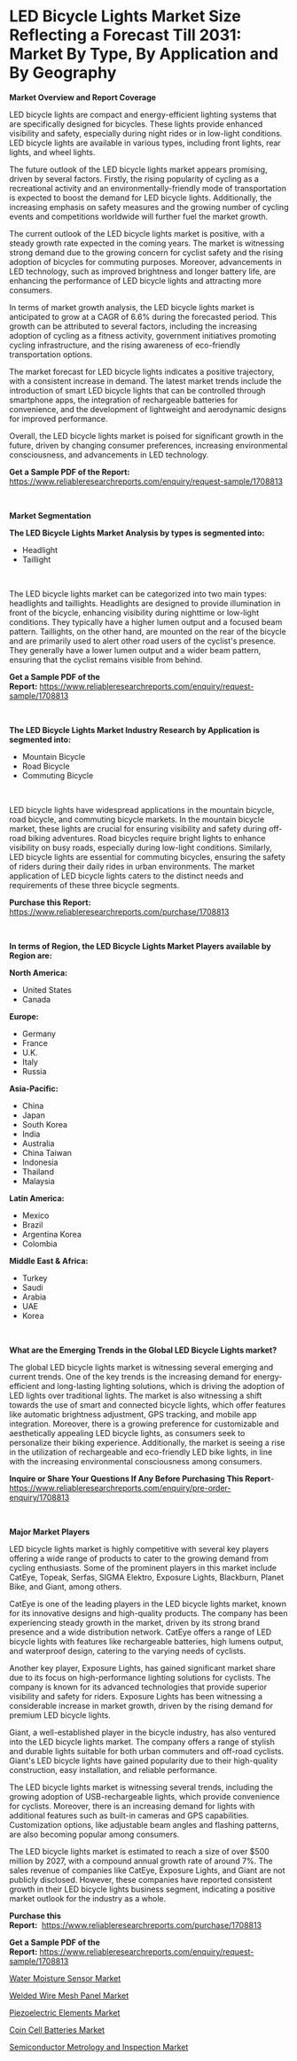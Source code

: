 <p><h1>LED Bicycle Lights Market Size Reflecting a Forecast Till 2031: Market By Type, By Application and By Geography</h1></p><p><strong>Market Overview and Report Coverage</strong></p>
<p><p>LED bicycle lights are compact and energy-efficient lighting systems that are specifically designed for bicycles. These lights provide enhanced visibility and safety, especially during night rides or in low-light conditions. LED bicycle lights are available in various types, including front lights, rear lights, and wheel lights.</p><p>The future outlook of the LED bicycle lights market appears promising, driven by several factors. Firstly, the rising popularity of cycling as a recreational activity and an environmentally-friendly mode of transportation is expected to boost the demand for LED bicycle lights. Additionally, the increasing emphasis on safety measures and the growing number of cycling events and competitions worldwide will further fuel the market growth.</p><p>The current outlook of the LED bicycle lights market is positive, with a steady growth rate expected in the coming years. The market is witnessing strong demand due to the growing concern for cyclist safety and the rising adoption of bicycles for commuting purposes. Moreover, advancements in LED technology, such as improved brightness and longer battery life, are enhancing the performance of LED bicycle lights and attracting more consumers.</p><p>In terms of market growth analysis, the LED bicycle lights market is anticipated to grow at a CAGR of 6.6% during the forecasted period. This growth can be attributed to several factors, including the increasing adoption of cycling as a fitness activity, government initiatives promoting cycling infrastructure, and the rising awareness of eco-friendly transportation options.</p><p>The market forecast for LED bicycle lights indicates a positive trajectory, with a consistent increase in demand. The latest market trends include the introduction of smart LED bicycle lights that can be controlled through smartphone apps, the integration of rechargeable batteries for convenience, and the development of lightweight and aerodynamic designs for improved performance.</p><p>Overall, the LED bicycle lights market is poised for significant growth in the future, driven by changing consumer preferences, increasing environmental consciousness, and advancements in LED technology.</p></p>
<p><strong>Get a Sample PDF of the Report:</strong> <a href="https://www.reliableresearchreports.com/enquiry/request-sample/1708813">https://www.reliableresearchreports.com/enquiry/request-sample/1708813</a></p>
<p>&nbsp;</p>
<p><strong>Market Segmentation</strong></p>
<p><strong>The LED Bicycle Lights Market Analysis by types is segmented into:</strong></p>
<p><ul><li>Headlight</li><li>Taillight</li></ul></p>
<p>&nbsp;</p>
<p><p>The LED bicycle lights market can be categorized into two main types: headlights and taillights. Headlights are designed to provide illumination in front of the bicycle, enhancing visibility during nighttime or low-light conditions. They typically have a higher lumen output and a focused beam pattern. Taillights, on the other hand, are mounted on the rear of the bicycle and are primarily used to alert other road users of the cyclist's presence. They generally have a lower lumen output and a wider beam pattern, ensuring that the cyclist remains visible from behind.</p></p>
<p><strong>Get a Sample PDF of the Report:</strong>&nbsp;<a href="https://www.reliableresearchreports.com/enquiry/request-sample/1708813">https://www.reliableresearchreports.com/enquiry/request-sample/1708813</a></p>
<p>&nbsp;</p>
<p><strong>The LED Bicycle Lights Market Industry Research by Application is segmented into:</strong></p>
<p><ul><li>Mountain Bicycle</li><li>Road Bicycle</li><li>Commuting Bicycle</li></ul></p>
<p>&nbsp;</p>
<p><p>LED bicycle lights have widespread applications in the mountain bicycle, road bicycle, and commuting bicycle markets. In the mountain bicycle market, these lights are crucial for ensuring visibility and safety during off-road biking adventures. Road bicycles require bright lights to enhance visibility on busy roads, especially during low-light conditions. Similarly, LED bicycle lights are essential for commuting bicycles, ensuring the safety of riders during their daily rides in urban environments. The market application of LED bicycle lights caters to the distinct needs and requirements of these three bicycle segments.</p></p>
<p><strong>Purchase this Report:</strong>&nbsp; <a href="https://www.reliableresearchreports.com/purchase/1708813">https://www.reliableresearchreports.com/purchase/1708813</a></p>
<p>&nbsp;</p>
<p><strong>In terms of Region, the LED Bicycle Lights Market Players available by Region are:</strong></p>
<p>
    <p> <strong> North America: </strong>
        <ul>
            <li>United States</li>
            <li>Canada</li>
        </ul>
        </p> 
    <p> <strong> Europe: </strong>
        <ul>
            <li>Germany</li>
            <li>France</li>
            <li>U.K.</li>
            <li>Italy</li>
            <li>Russia</li>
        </ul>
        </p> 
    <p> <strong> Asia-Pacific: </strong>
        <ul>
            <li>China</li>
            <li>Japan</li>
            <li>South Korea</li>
            <li>India</li>
            <li>Australia</li>
            <li>China Taiwan</li>
            <li>Indonesia</li>
            <li>Thailand</li>
            <li>Malaysia</li>
        </ul>
        </p> 
    <p> <strong> Latin America: </strong>
        <ul>
            <li>Mexico</li>
            <li>Brazil</li>
            <li>Argentina Korea</li>
            <li>Colombia</li>
        </ul>
        </p> 
    <p> <strong> Middle East & Africa: </strong>
        <ul>
            <li>Turkey</li>
            <li>Saudi</li>
            <li>Arabia</li>
            <li>UAE</li>
            <li>Korea</li>
        </ul>
    </p>
    </p>
<p>&nbsp;</p>
<p><strong>What are the Emerging Trends in the Global LED Bicycle Lights market?</strong></p>
<p><p>The global LED bicycle lights market is witnessing several emerging and current trends. One of the key trends is the increasing demand for energy-efficient and long-lasting lighting solutions, which is driving the adoption of LED lights over traditional lights. The market is also witnessing a shift towards the use of smart and connected bicycle lights, which offer features like automatic brightness adjustment, GPS tracking, and mobile app integration. Moreover, there is a growing preference for customizable and aesthetically appealing LED bicycle lights, as consumers seek to personalize their biking experience. Additionally, the market is seeing a rise in the utilization of rechargeable and eco-friendly LED bike lights, in line with the increasing environmental consciousness among consumers.</p></p>
<p><strong>Inquire or Share Your Questions If Any Before Purchasing This Report</strong>- <a href="https://www.reliableresearchreports.com/enquiry/pre-order-enquiry/1708813">https://www.reliableresearchreports.com/enquiry/pre-order-enquiry/1708813</a></p>
<p>&nbsp;</p>
<p><strong>Major Market Players</strong></p>
<p><p>LED bicycle lights market is highly competitive with several key players offering a wide range of products to cater to the growing demand from cycling enthusiasts. Some of the prominent players in this market include CatEye, Topeak, Serfas, SIGMA Elektro, Exposure Lights, Blackburn, Planet Bike, and Giant, among others.</p><p>CatEye is one of the leading players in the LED bicycle lights market, known for its innovative designs and high-quality products. The company has been experiencing steady growth in the market, driven by its strong brand presence and a wide distribution network. CatEye offers a range of LED bicycle lights with features like rechargeable batteries, high lumens output, and waterproof design, catering to the varying needs of cyclists.</p><p>Another key player, Exposure Lights, has gained significant market share due to its focus on high-performance lighting solutions for cyclists. The company is known for its advanced technologies that provide superior visibility and safety for riders. Exposure Lights has been witnessing a considerable increase in market growth, driven by the rising demand for premium LED bicycle lights.</p><p>Giant, a well-established player in the bicycle industry, has also ventured into the LED bicycle lights market. The company offers a range of stylish and durable lights suitable for both urban commuters and off-road cyclists. Giant's LED bicycle lights have gained popularity due to their high-quality construction, easy installation, and reliable performance.</p><p>The LED bicycle lights market is witnessing several trends, including the growing adoption of USB-rechargeable lights, which provide convenience for cyclists. Moreover, there is an increasing demand for lights with additional features such as built-in cameras and GPS capabilities. Customization options, like adjustable beam angles and flashing patterns, are also becoming popular among consumers.</p><p>The LED bicycle lights market is estimated to reach a size of over $500 million by 2027, with a compound annual growth rate of around 7%. The sales revenue of companies like CatEye, Exposure Lights, and Giant are not publicly disclosed. However, these companies have reported consistent growth in their LED bicycle lights business segment, indicating a positive market outlook for the industry as a whole.</p></p>
<p><strong>Purchase this Report:</strong>&nbsp;&nbsp;<a href="https://www.reliableresearchreports.com/purchase/1708813">https://www.reliableresearchreports.com/purchase/1708813</a></p>
<p></p>
<p><strong>Get a Sample PDF of the Report:</strong>&nbsp;<a href="https://www.reliableresearchreports.com/enquiry/request-sample/1708813">https://www.reliableresearchreports.com/enquiry/request-sample/1708813</a></p>
<p><p><a href="https://github.com/rahu1503/Market-Research-Report-List-2/blob/main/water-moisture-sensor-market.md">Water Moisture Sensor Market</a></p><p><a href="https://github.com/rahu1501/Market-Research-Report-List-2/blob/main/welded-wire-mesh-panel-market.md">Welded Wire Mesh Panel Market</a></p><p><a href="https://github.com/rahu1502/Market-Research-Report-List-2/blob/main/piezoelectric-elements-market.md">Piezoelectric Elements Market</a></p><p><a href="https://github.com/rahu1506/Market-Research-Report-List-2/blob/main/coin-cell-batteries-market.md">Coin Cell Batteries Market</a></p><p><a href="https://github.com/rahu1505/Market-Research-Report-List-2/blob/main/semiconductor-metrology-and-inspection-market.md">Semiconductor Metrology and Inspection Market</a></p></p>